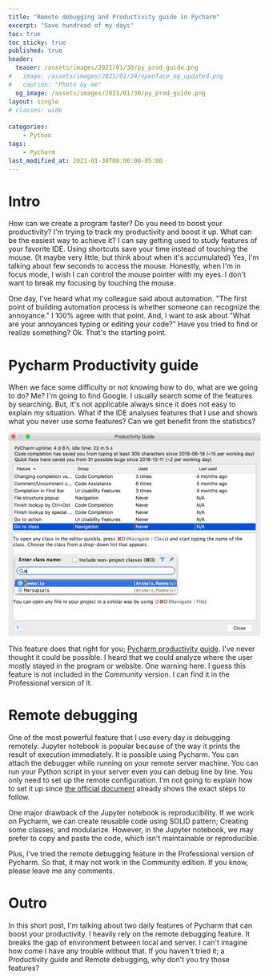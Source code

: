 ```yaml
---
title: "Remote debugging and Productivity guide in Pycharm"
excerpt: "Save hundread of my days"
toc: true
toc_sticky: true
published: true
header:
  teaser: /assets/images/2021/01/30/py_prod_guide.png
#   image: /assets/images/2021/01/24/openface_og_updated.png
#   caption: "Photo by me"
  og_image: /assets/images/2021/01/30/py_prod_guide.png
layout: single
# classes: wide

categories:
    - Python
tags:
    - Pycharm
last_modified_at: 2021-01-30T08:06:00-05:00
---
```


# Intro 
How can we create a program faster? Do you need to boost your productivity? I'm trying to track my productivity and boost it up. What can be the easiest way to achieve it? I can say getting used to study features of your favorite IDE. Using shortcuts save your time instead of touching the mouse. (It maybe very little, but think about when it's accumulated) Yes, I'm talking about few seconds to access the mouse. Honestly, when I'm in focus mode, I wish I can control the mouse pointer with my eyes. I don't want to break my focusing by touching the mouse. 

One day, I've heard what my colleague said about automation. "The first point of building automation process is whether someone can recognize the annoyance." I 100% agree with that point. And, I want to ask about "What are your annoyances typing or editing your code?" Have you tried to find or realize something? Ok. That's the starting point. 

# Pycharm Productivity guide
When we face some difficulty or not knowing how to do, what are we going to do? Me? I'm going to find Google. I usually search some of the features by searching. But, it's not applicable always since it does not easy to explain my situation. What if the IDE analyses features that I use and shows what you never use some features? Can we get benefit from the statistics? 

![pycharm productivity guide](/assets/images/2021/01/30/py_prod_guide.png)

This feature does that right for you; [Pycharm productivity guide](https://www.jetbrains.com/help/pycharm/using-productivity-guide.html). I've never thought it could be possible. I heard that we could analyze where the user mostly stayed in the program or website. One warning here. I guess this feature is not included in the Community version. I can find it in the Professional version of it. 

# Remote debugging 
One of the most powerful feature that I use every day is debugging remotely. Jupyter notebook is popular because of the way it prints the result of execution immediately. It is possible using Pycharm. You can attach the debugger while running on your remote server machine. You can run your Python script in your server even you can debug line by line. You only need to set up the remote configuration. I'm not going to explain how to set it up since [the official document](https://www.jetbrains.com/help/pycharm/remote-debugging-with-product.html#remote-interpreter) already shows the exact steps to follow. 

One major drawback of the Jupyter notebook is reproducibility. If we work on Pycharm, we can create reusable code using SOLID pattern; Creating some classes, and modularize. However, in the Jupyter notebook, we may prefer to copy and paste the code, which isn't maintainable or reproducible. 

Plus, I've tried the remote debugging feature in the Professional version of Pycharm. So that, it may not work in the Community edition. If you know, please leave me any comments. 

# Outro 
In this short post, I'm talking about two daily features of Pycharm that can boost your productivity. I heavily rely on the remote debugging feature. It breaks the gap of environment between local and server. I can't imagine how come I have any trouble without that. If you haven't tried it; a Productivity guide and Remote debugging, why don't you try those features? 